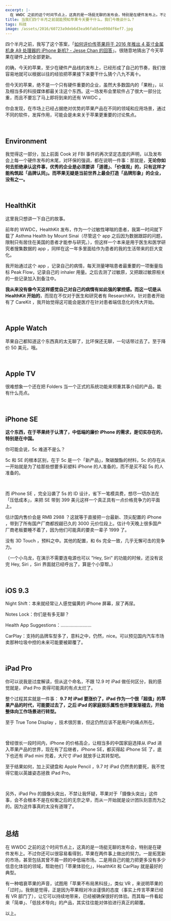 ```yaml
---
excerpt: |-
  在 WWDC 之前的这个时间节点上，这真的是一场挺无聊的发布会，特别是在硬件发布上。不过你还可以很容易看得到，苹果在两件事上做出的努力。一是拓宽新的市场，甚至包括其曾不屑一顾的中低端市场。二是用自己的能力把更多没有多少信息化体验的领域，帮助他们「苹果体验化」，HealthKit 和 CarPlay 就是最好的典型。
title: 当我们四个半月之前就能预知苹果今天要干什么，我们今晚谈什么？
tags: 科技
image: /assets/2016/60723a9deb6d3ea96fab5ee098df6ef7.jpg
---
```


四个半月之前，我写了这个答案，「[如何评价传苹果将于 2016 年推出 4 英寸金属机身 A9 处理器的 iPhone 新机? - Jesse Chan 的回答](https://www.zhihu.com/question/37170626/answer/70839792)」。很随意地猜出了今天苹果在硬件上的全部更新。

的确，今天的苹果，至少在硬件产品线的发布上，已经形成了自己的节奏，我们很容易地就可以根据以往的经验把苹果接下来要干什么猜个八九不离十。

但今天的苹果，绝不是一个只有硬件重要的企业，虽然大多数国内的「果粉」，以及相当多的科技媒体都最关注这个东西。这一场发布会里软件占了很大一部分比重，而且不要忘了马上即将到来的还有 WWDC 。

你会发现，在市场上已经占据绝对优势的苹果产品在不同的领域和应用场景，通过不同的软件，发挥作用，可能会是未来关于苹果更重要的讨论焦点。

<br>

## Environment

我觉得这一部分，加上前面 Cook 对 FBI 事件的再次坚定态度的声明，以及发布会上每一个硬件发布的末尾，对环保的强调，都在说明一件事：那就是，**无论你如何去拒绝承认这件事，优秀的企业是必须要讲「道德」、「价值观」的，只有这样才能构筑起「品牌认同」。而苹果无疑是当前世界上最会打造「品牌形象」的企业，没有之一。**

<br>

## HealthKit

这里我只想讲一下自己的故事。

前年的 WWDC，HealthKit 发布，作为一个过敏性哮喘的患者，我第一时间就下载了 Asthma Health by Mount Sinai（尽管这个 app 之后因为数据跟踪的问题，限制只有居住在美国的患者才能参与研究。），但这样一个本来是用于医生和医学研究者搜集数据的 app ，同样在这一年多里面给作为患者的我的生活带来的巨大变化。

我开始通过这个 app ，记录自己的病情，每天测量哮喘患者最重要的一项衡量指标 Peak Flow，记录自己的 inhaler 用量。之后去测了过敏原，又把跟过敏原相关的一些记录加入到备注中。

**我从来没有像今天这样感觉自己对自己的病情有如此强的掌控感。而这一切是从 HealthKit 开始的**，而现在不仅对于医生和研究者有 ResearchKit，针对患者开始有了 CareKit ，我开始觉得这可能会是医疗在针对患者端信息化的伟大开始。

<br>

## Apple Watch

苹果自己都知道这个东西真的太无聊了，比环保还无聊，一句话带过去了。至于降价 50 美元，哦。

<br>

## Apple TV

很难想象一个还在把 Folders 当一个正式的系统功能来郑重其事介绍的产品，能有什么亮点。

<br>

## iPhone SE

**这个东西，在于苹果终于认清了，中低端的廉价 iPhone 的需求，是切实存在的，特别是在中国。**

你可能会说，5c 难道不是么？

5c 和 SE 的根本区别，在于 5c 是一个「新产品」，聚碳酸酯的材料，5c 的存在从一开始就是为了给那些想要多彩塑料 iPhone 的人准备的，而不是买不起 5s 的人准备的。

<br>

而 iPhone SE ，完全沿袭了 5s 的 ID 设计，省下一笔模具费，想尽一切办法在「压低成本」，来把 SE 带到 399 美元这样一个真正具有一点价格竞争力的平面上。

估计国内售价会是 RMB 2988 ？这就等于直接把一台最新、顶尖配置的 iPhone ，带到了所有国产厂商都觊觎已久的 3000 元价位段上。估计今天晚上很多国产厂商老板要睡不着了，因为他们可能真的要卖一辈子 1999 了。

没有 3D Touch ，预料之中。其他的配置，和 6s 完全一致，几乎无懈可击的竞争力。

（一个小乌龙，在演示不需要连电源也可以 "Hey, Siri" 的功能的时候，还没有说完 Hey, Siri ，Siri 界面就已经呼出了，算是个小穿帮。）

<br>

## iOS 9.3

Night Shift：本来就经常让人感觉偏黄的 iPhone 屏幕，尿了再尿。

Notes Lock：你们是有多无聊？

Health App Suggestions：……………………

CarPlay：支持的品牌车型多了，意料之中，仍然，nice。可以预见国内汽车市场卖那种垃圾中控的未来可能要被颠覆了。

<br>

## iPad Pro

你可以说我是过度解读，但从这个命名，不跟 12.9 吋 iPad 做任何区分，我的感觉就是，iPad Pro 卖得可能真的有点太烂了。

整个过程其实就是一件事： **9.7 吋 iPad 要涨价了，iPad 作为一个很「超值」的苹果产品的时代，可能要过去了，之后 iPad 的家庭娱乐属性也许要渐渐褪去，开始整体向工作场景进行转型。**

至于 True Tone Display ，技术很厉害，但这仍然应该不是用户的痛点所在。

<br>

曾经很长一段时间内，iPhone 的价格高企，让相当多的中国家庭选择从 iPad 进入苹果产品的世界，现在有了后继者，iPhone SE，都买得起 iPhone SE 了，底下也还有 iPad mini 兜着，大尺寸 iPad 就放手让其转型吧。

至于结果如何，加上买键盘和 Apple Pencil ，9.7 吋 iPad 仍然贵的要死，我不觉得它能以英雄姿态拯救 iPad Pro。

<br>

另外，iPad Pro 的摄像头突出，不禁让我怀疑，苹果对于「摄像头突出」这件事，会不会根本不是在权衡之后的无奈之举，而从一开始就是设计团队刻意而为之的。因为这件事真的太没有道理了。

<br>

## 总结

在 WWDC 之前的这个时间节点上，这真的是一场挺无聊的发布会，特别是在硬件发布上。不过你还可以很容易看得到，苹果在两件事上做出的努力。一是拓宽新的市场，甚至包括其曾不屑一顾的中低端市场。二是用自己的能力把更多没有多少信息化体验的领域，帮助他们「苹果体验化」，HealthKit 和 CarPlay 就是最好的典型。

有一种唱衰苹果的声音，试图用「苹果不布局黑科技」，类似 VR ，来说明苹果的「过时」。我倒是觉得，正是因为苹果相对冷淡谨慎的态度（事实上传言苹果已经有 VR 部门了），让它可以持续地带来，已经被确保很好的体验。而其每一件看起来「简单」、「低技术导向」的产品，其实往往能对体验进行真正的颠覆。

以上。
